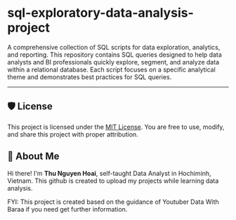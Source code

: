 # sql-exploratory-data-analysis-project
A comprehensive collection of SQL scripts for data exploration, analytics, and reporting. 
This repository contains SQL queries designed to help data analysts and BI professionals quickly explore, segment, and analyze data within a relational database. Each script focuses on a specific analytical theme and demonstrates best practices for SQL queries.

---

## 🛡️ License
This project is licensed under the [MIT License](LICENSE). You are free to use, modify, and share this project with proper attribution.

## 🌟 About Me
Hi there! I'm **Thu Nguyen Hoai**, self-taught Data Analyst in Hochiminh, Vietnam. This github is created to upload my projects while learning data analysis. 

FYI: This project is created based on the guidance of Youtuber Data With Baraa if you need get further information. 
